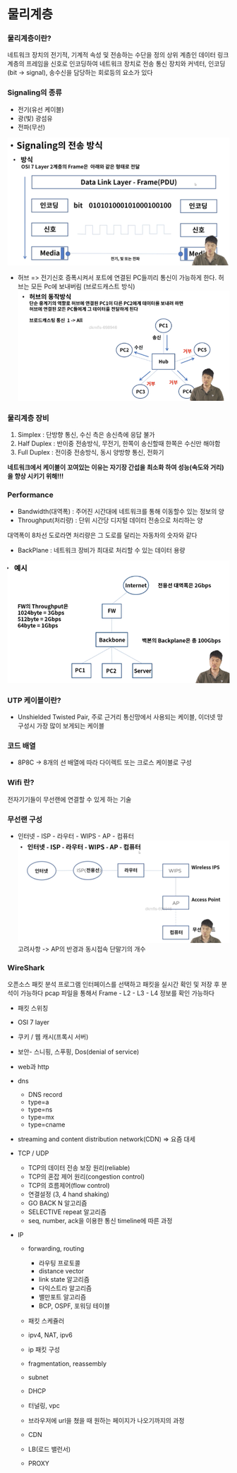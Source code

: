 # 물리계층

### 물리계층이란?
네트워크 장치의 전기적, 기계적 속성 및 전송하는 수단을 정의
상위 계층인 데이터 링크 계층의 프레임을 신호로 인코딩하여 네트워크 장치로 전송
통신 장치와 커넥터, 인코딩(bit -> signal), 송수신을 담당하는 회로등의 요소가 있다

### Signaling의 종류
* 전기(유선 케이블)
* 광(빛) 광섬유
* 전파(무선)

![](2021-12-07-20-45-39.png)

* 허브 => 전기신호 증폭시켜서 포트에 연결된 PC들끼리 통신이 가능하게 한다.
허브는 모든 Pc에 보내버림 (브로드캐스트 방식)
![](2021-12-27-21-59-15.png)

### 물리계층 장비
1. Simplex : 단방향 통신, 수신 측은 송신측에 응답 불가
2. Half Duplex : 반이중 전송방식, 무전기, 한쪽이 송신할때 한쪽은 수신만 해야함
3. Full Duplex : 전이중 전송방식, 동시 양방향 통신, 전화기

**네트워크에서 케이블이 꼬여있는 이유는 자기장 간섭을 최소화 하여 성능(속도와 거리)을 향상 시키기 위해!!!**

### Performance
* Bandwidth(대역폭) : 주어진 시간대에 네트워크를 통해 이동할수 있는 정보의 양
* Throughput(처리량) : 단위 시간당 디지털 데이터 전송으로 처리하는 양

대역폭이 8차선 도로라면 처리량은 그 도로를 달리는 자동차의 숫자와 같다

* BackPlane : 네트워크 장비가 최대로 처리할 수 있는 데이터 용량

![](2021-12-27-23-35-20.png)

### UTP 케이블이란?
* Unshielded Twisted Pair, 주로 근거리 통신망에서 사용되는 케이블, 이더넷 망 구성시 가장 많이 보게되는 케이블

### 코드 배열
* 8P8C -> 8개의 선 배열에 따라 다이렉트 또는 크로스 케이블로 구성

### Wifi 란?
전자기기들이 무선랜에 연결할 수 있게 하는 기술

### 무선랜 구성
* 인터넷 - ISP - 라우터 - WIPS - AP - 컴퓨터
![](2021-12-09-22-34-47.png)
고려사항 -> AP의 반경과 동시접속 단말기의 개수

### WireShark
오픈소스 패킷 분석 프로그램
인터페이스를 선택하고 패킷을 실시간 확인 및 저장 후 분석이 가능하다
pcap 파일을 통해서 Frame - L2 - L3 - L4 정보를 확인 가능하다



- 패킷 스위칭
- OSI 7 layer
- 쿠키 / 웹 캐시(프록시 서버)
- 보안- 스니핑, 스푸핑, Dos(denial of service)
- web과 http
- dns
    - DNS record
    - type=a
    - type=ns
    - type=mx
    - type=cname
- streaming and content distribution network(CDN) ⇒ 요즘 대세
- TCP / UDP
    - TCP의 데이터 전송 보장 원리(reliable)
    - TCP의 혼잡 제어 원리(congestion control)
    - TCP의 흐름제어(flow control)
    - 연결설정 (3, 4 hand shaking)
    - GO BACK N 알고리즘
    - SELECTIVE repeat 알고리즘
    - seq, number, ack을 이용한 통신 timeline에 따른 과정

- IP
  - forwarding, routing
    - 라우팅 프로토콜
    - distance vector
    - link state 알고리즘
    - 다익스트라 알고리즘
    - 밸만포트 알고리즘
    - BCP, OSPF, 포워딩 테이블
  - 패킷 스케쥴러
  - ipv4, NAT, ipv6
  - ip 패킷 구성
  - fragmentation, reassembly
  - subnet
  - DHCP
  - 터널링, vpc

  - 브라우저에 url을 쳤을 때 원하는 페이지가 나오기까지의 과정
  - CDN
  - LB(로드 밸런서)
  - PROXY